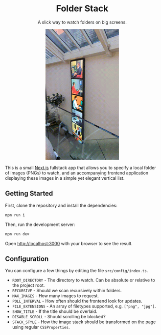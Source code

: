 <h1 align="center">Folder Stack</h1>
<p align="center">
  A slick way to watch folders on big screens.
</p>

<p align="center">
  <img src="samples/phantom-screen.gif" />
</p>

This is a small [Next.js](https://nextjs.org/) fullstack app that allows you to specify a local folder of images (PNGs) to watch, and an accompanying frontend application displaying these images in a simple yet elegant vertical list.

## Getting Started

First, clone the repository and install the dependencies:

```bash
npm run i
```

Then, run the development server:

```bash
npm run dev
```

Open [http://localhost:3000](http://localhost:3000) with your browser to see the result.

## Configuration

You can configure a few things by editing the file `src/config/index.ts`.

- `ROOT_DIRECTORY` - The directory to watch. Can be absolute or relative to the project root.
- `RECURSIVE` - Should we scan recursively within folders.
- `MAX_IMAGES` - How many images to request.
- `POLL_INTERVAL` - How often should the frontend look for updates.
- `FILE_EXTENSIONS` - An array of filetypes supported, e.g. `["png", "jpg"]`.
- `SHOW_TITLE` - If the title should be overlaid.
- `DISABLE_SCROLL` - Should scrolling be blocked?
- `STACK_STYLE` - How the image stack should be transformed on the page using regular `CSSProperties`.
